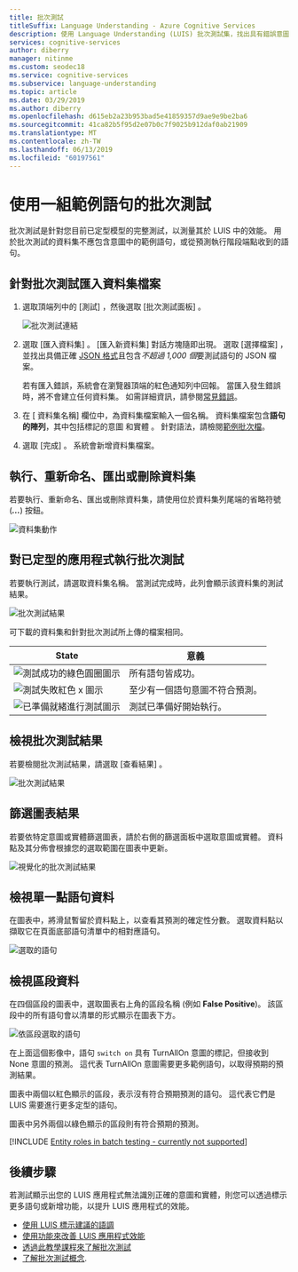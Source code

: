 ```yaml
---
title: 批次測試
titleSuffix: Language Understanding - Azure Cognitive Services
description: 使用 Language Understanding (LUIS) 批次測試集，找出具有錯誤意圖和實體的語句。
services: cognitive-services
author: diberry
manager: nitinme
ms.custom: seodec18
ms.service: cognitive-services
ms.subservice: language-understanding
ms.topic: article
ms.date: 03/29/2019
ms.author: diberry
ms.openlocfilehash: d615eb2a23b953bad5e41859357d9ae9e9be2ba6
ms.sourcegitcommit: 41ca82b5f95d2e07b0c7f9025b912daf0ab21909
ms.translationtype: MT
ms.contentlocale: zh-TW
ms.lasthandoff: 06/13/2019
ms.locfileid: "60197561"
---
```

# <a name="batch-testing-with-a-set-of-example-utterances"></a>使用一組範例語句的批次測試

 批次測試是針對您目前已定型模型的完整測試，以測量其於 LUIS 中的效能。 用於批次測試的資料集不應包含意圖中的範例語句，或從預測執行階段端點收到的語句。 

<a name="batch-testing"></a>

## <a name="import-a-dataset-file-for-batch-testing"></a>針對批次測試匯入資料集檔案

1. 選取頂端列中的 [測試]  ，然後選取 [批次測試面板]  。

    ![批次測試連結](./media/luis-how-to-batch-test/batch-testing-link.png)

2. 選取 [匯入資料集]  。 [匯入新資料集]  對話方塊隨即出現。 選取 [選擇檔案]  ，並找出具備正確 [JSON 格式](luis-concept-batch-test.md#batch-file-format)且包含*不超過 1,000 個*要測試語句的 JSON 檔案。

    若有匯入錯誤，系統會在瀏覽器頂端的紅色通知列中回報。 當匯入發生錯誤時，將不會建立任何資料集。 如需詳細資訊，請參閱[常見錯誤](luis-concept-batch-test.md#common-errors-importing-a-batch)。

3. 在 [ 資料集名稱]  欄位中，為資料集檔案輸入一個名稱。 資料集檔案包含**語句的陣列**，其中包括標記的意圖  和實體  。 針對語法，請檢閱[範例批次檔](luis-concept-batch-test.md#batch-file-format)。 

4. 選取 [完成]  。 系統會新增資料集檔案。

## <a name="run-rename-export-or-delete-dataset"></a>執行、重新命名、匯出或刪除資料集

若要執行、重新命名、匯出或刪除資料集，請使用位於資料集列尾端的省略符號 (***...***) 按鈕。

![資料集動作](./media/luis-how-to-batch-test/batch-testing-options.png)

## <a name="run-a-batch-test-on-your-trained-app"></a>對已定型的應用程式執行批次測試

若要執行測試，請選取資料集名稱。 當測試完成時，此列會顯示該資料集的測試結果。

![批次測試結果](./media/luis-how-to-batch-test/run-test.png)

可下載的資料集和針對批次測試所上傳的檔案相同。

|State|意義|
|--|--|
|![測試成功的綠色圓圈圖示](./media/luis-how-to-batch-test/batch-test-result-green.png)|所有語句皆成功。|
|![測試失敗紅色 x 圖示](./media/luis-how-to-batch-test/batch-test-result-red.png)|至少有一個語句意圖不符合預測。|
|![已準備就緒進行測試圖示](./media/luis-how-to-batch-test/batch-test-result-blue.png)|測試已準備好開始執行。|

<a name="access-batch-test-result-details-in-a-visualized-view"></a>

## <a name="view-batch-test-results"></a>檢視批次測試結果 

若要檢閱批次測試結果，請選取 [查看結果]  。

![批次測試結果](./media/luis-how-to-batch-test/run-test-results.png)

<a name="filter-chart-results-by-intent-or-entity"></a>  

## <a name="filter-chart-results"></a>篩選圖表結果

若要依特定意圖或實體篩選圖表，請於右側的篩選面板中選取意圖或實體。 資料點及其分佈會根據您的選取範圍在圖表中更新。 
 
![視覺化的批次測試結果](./media/luis-how-to-batch-test/filter-by-entity.png) 

## <a name="view-single-point-utterance-data"></a>檢視單一點語句資料

在圖表中，將滑鼠暫留於資料點上，以查看其預測的確定性分數。 選取資料點以擷取它在頁面底部語句清單中的相對應語句。 

![選取的語句](./media/luis-how-to-batch-test/selected-utterance.png)


<a name="relabel-utterances-and-retrain"></a>
<a name="false-test-results"></a>

## <a name="view-section-data"></a>檢視區段資料

在四個區段的圖表中，選取圖表右上角的區段名稱 (例如 **False Positive**)。 該區段中的所有語句會以清單的形式顯示在圖表下方。 

![依區段選取的語句](./media/luis-how-to-batch-test/selected-utterances-by-section.png)

在上面這個影像中，語句 `switch on` 具有 TurnAllOn 意圖的標記，但接收到 None 意圖的預測。 這代表 TurnAllOn 意圖需要更多範例語句，以取得預期的預測結果。 

圖表中兩個以紅色顯示的區段，表示沒有符合預期預測的語句。 這代表它們是 LUIS 需要進行更多定型的語句。 

圖表中另外兩個以綠色顯示的區段則有符合預期的預測。

[!INCLUDE [Entity roles in batch testing - currently not supported](../../../includes/cognitive-services-luis-roles-not-supported-in-batch-testing.md)]

## <a name="next-steps"></a>後續步驟

若測試顯示出您的 LUIS 應用程式無法識別正確的意圖和實體，則您可以透過標示更多語句或新增功能，以提升 LUIS 應用程式的效能。 

* [使用 LUIS 標示建議的語調](luis-how-to-review-endpoint-utterances.md) 
* [使用功能來改善 LUIS 應用程式效能](luis-how-to-add-features.md) 
* [透過此教學課程來了解批次測試](luis-tutorial-batch-testing.md)
* [了解批次測試概念](luis-concept-batch-test.md).

